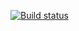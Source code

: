 [![Build status](https://ci.appveyor.com/api/projects/status/6t3r49koolcvuh15/branch/master?svg=true)](https://ci.appveyor.com/project/KalistrKate/postman-echo/branch/master)